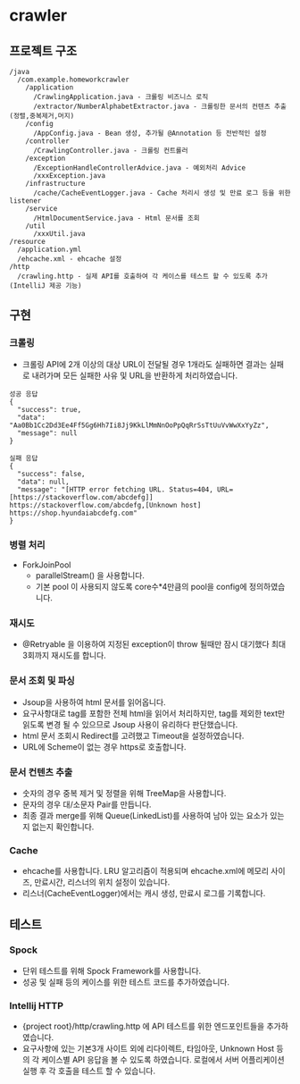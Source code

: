 # crawler

## 프로젝트 구조

```
/java
  /com.example.homeworkcrawler
    /application
      /CrawlingApplication.java - 크롤링 비즈니스 로직  
      /extractor/NumberAlphabetExtractor.java - 크롤링한 문서의 컨텐츠 추출(정렬,중복제거,머지)
    /config
      /AppConfig.java - Bean 생성, 추가될 @Annotation 등 전반적인 설정
    /controller
      /CrawlingController.java - 크롤링 컨트롤러
    /exception
      /ExceptionHandleControllerAdvice.java - 예외처리 Advice
      /xxxException.java
    /infrastructure
      /cache/CacheEventLogger.java - Cache 처리시 생성 및 만료 로그 등을 위한 listener 
    /service
      /HtmlDocumentService.java - Html 문서를 조회
    /util
      /xxxUtil.java
/resource
  /application.yml
  /ehcache.xml - ehcache 설정
/http
  /crawling.http - 실제 API를 호출하여 각 케이스를 테스트 할 수 있도록 추가(IntelliJ 제공 기능) 
```

## 구현
### 크롤링
* 크롤링 API에 2개 이상의 대상 URL이 전달될 경우 1개라도 실패하면 결과는 실패로 내려가며 모든 실패한 사유 및 URL을 반환하게 처리하였습니다.
``` 
성공 응답
{
  "success": true,
  "data": "Aa0Bb1Cc2Dd3Ee4Ff5Gg6Hh7Ii8Jj9KkLlMmNnOoPpQqRrSsTtUuVvWwXxYyZz",
  "message": null
}

실패 응답
{
  "success": false,
  "data": null,
  "message": "[HTTP error fetching URL. Status=404, URL=[https://stackoverflow.com/abcdefg]] https://stackoverflow.com/abcdefg,[Unknown host] https://shop.hyundaiabcdefg.com"
}
```
### 병렬 처리
* ForkJoinPool
  * parallelStream() 을 사용합니다.
  * 기본 pool 이 사용되지 않도록 core수*4만큼의 pool을 config에 정의하였습니다. 
### 재시도
* @Retryable 을 이용하여 지정된 exception이 throw 될때만 잠시 대기했다 최대 3회까지 재시도를 합니다.
### 문서 조회 및 파싱
* Jsoup을 사용하여 html 문서를 읽어옵니다. 
* 요구사항대로 tag를 포함한 전체 html을 읽어서 처리하지만, tag를 제외한 text만 읽도록 변경 될 수 있으므로 Jsoup 사용이 유리하다 판단했습니다.  
* html 문서 조회시 Redirect를 고려했고 Timeout을 설정하였습니다.
* URL에 Scheme이 없는 경우 https로 호출합니다.
### 문서 컨텐츠 추출
* 숫자의 경우 중복 제거 및 정렬을 위해 TreeMap을 사용합니다.
* 문자의 경우 대/소문자 Pair를 만듭니다.
* 최종 결과 merge를 위해 Queue(LinkedList)를 사용하여 남아 있는 요소가 있는지 없는지 확인합니다.
### Cache
* ehcache를 사용합니다. LRU 알고리즘이 적용되며 ehcache.xml에 메모리 사이즈, 만료시간, 리스너의 위치 설정이 있습니다.
* 리스너(CacheEventLogger)에서는 캐시 생성, 만료시 로그를 기록합니다.

## 테스트
### Spock
* 단위 테스트를 위해 Spock Framework를 사용합니다.
* 성공 및 실패 등의 케이스를 위한 테스트 코드를 추가하였습니다.
### Intellij HTTP
* {project root}/http/crawling.http 에 API 테스트를 위한 엔드포인트들을 추가하였습니다.
* 요구사항에 있는 기본3개 사이트 외에 리다이렉트, 타임아웃, Unknown Host 등의 각 케이스별 API 응답을 볼 수 있도록 하였습니다. 로컬에서 서버 어플리케이션 실행 후 각 호출을 테스트 할 수 있습니다.
